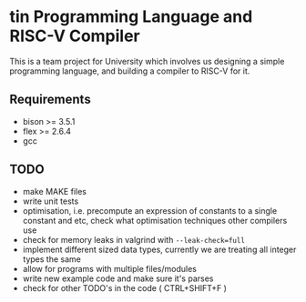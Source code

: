 # tin Programming Language and RISC-V Compiler

This is a team project for University which involves us designing a simple programming language, and building a compiler to RISC-V for it.

## Requirements
- bison >= 3.5.1
- flex  >= 2.6.4
- gcc

## TODO
- make MAKE files
- write unit tests
- optimisation, i.e. precompute an expression of constants to a single constant and etc, check what optimisation techniques other compilers use
- check for memory leaks in valgrind with `--leak-check=full`
- implement different sized data types, currently we are treating all integer types the same
- allow for programs with multiple files/modules
- write new example code and make sure it's parses
- check for other TODO's in the code ( CTRL+SHIFT+F )